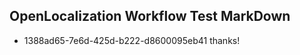 ## OpenLocalization Workflow Test MarkDown

* 1388ad65-7e6d-425d-b222-d8600095eb41 
thanks!



<!--HONumber=Jan16_HO3-->
